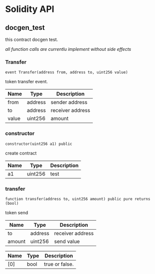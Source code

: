 # Solidity API

## docgen_test

this contract docgen test.

_all function calls are currentlu implement without side effects_

### Transfer

```solidity
event Transfer(address from, address to, uint256 value)
```

token transfer event.

| Name | Type | Description |
| ---- | ---- | ----------- |
| from | address | sender address |
| to | address | receiver address |
| value | uint256 | amount |

### constructor

```solidity
constructor(uint256 a1) public
```

create contract

| Name | Type | Description |
| ---- | ---- | ----------- |
| a1 | uint256 | test |

### transfer

```solidity
function transfer(address to, uint256 amount) public pure returns (bool)
```

token send

| Name | Type | Description |
| ---- | ---- | ----------- |
| to | address | receiver address |
| amount | uint256 | send value |

| Name | Type | Description |
| ---- | ---- | ----------- |
| [0] | bool | true or false. |

